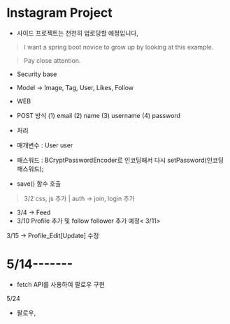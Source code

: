# Instagram Project

 - 사이드 프로젝트는 천천히 업로딩할 예정입니다,



>I want a spring boot novice to grow up by looking at this example.

>Pay close attention.


- Security base


- Model  -> Image, Tag, User, Likes, Follow


- WEB 
 - POST 방식 (1) email (2) name (3) username (4) password
 
 
 - 처리
  - 매개변수 : User user
  - 패스워드 : BCryptPasswordEncoder로 인코딩해서 다시 setPassword(인코딩패스워드);
  - save() 함수 호출

> 3/2 css, js 추가   | auth -> join, login 추가
 - 3/4 -> Feed
 - 3/10 Profile 추가 및 follow follower 추가 예정< 3/11>
 
 
 3/15 
  -> Profile_Edit[Update]  수정
  
 # 5/14------- 
 
 - fetch API를 사용하여 팔로우 구현
 
 5/24 
  - 팔로우, 
  
  
  
  

